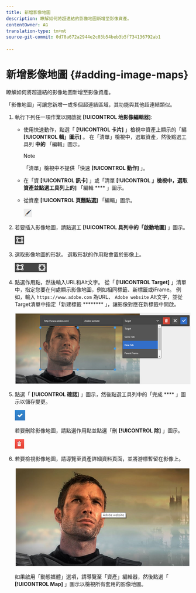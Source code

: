 ```yaml
---
title: 新增影像地圖
description: 瞭解如何將超連結的影像地圖新增至影像資產。
contentOwner: AG
translation-type: tm+mt
source-git-commit: 0d70a672a2944e2c03b54beb3b5f734136792ab1

---
```



# 新增影像地圖 {#adding-image-maps}

瞭解如何將超連結的影像地圖新增至影像資產。

「影像地圖」可讓您新增一或多個超連結區域，其功能與其他超連結類似。

1. 執行下列任一項作業以開啟就 **[!UICONTROL 地影像編輯器]**:

   * 使用快速動作，點選「 **[!UICONTROL 卡片]** 」檢視中資產上顯示的「編 **[!UICONTROL 輯」圖示]** 。 在「清單」檢視中，選取資產，然後點選工具列 **中的** 「編輯」圖示。

      >[!NOTE]
      >
      >「清單」檢視中不提供「快速 **[!UICONTROL 動作]** 」。

   * 在「資 **[!UICONTROL 訊卡]** 」或「清單 **[!UICONTROL 」檢視中，選取資產並點選工具列上的]** 「編輯 **** 」圖示。
   * 從資產 **[!UICONTROL 頁麵點選]** 「編輯」圖示。

      ![chlimage_1-420](assets/chlimage_1-420.png)

1. 若要插入影像地圖，請點選工 **[!UICONTROL 具列中的「啟動地圖]** 」圖示。

   ![chlimage_1-421](assets/chlimage_1-421.png)

1. 選取影像地圖的形狀。 選取形狀的作用點會置於影像上。

   ![chlimage_1-422](assets/chlimage_1-422.png)

1. 點選作用點，然後輸入URL和Alt文字。 從「 **[!UICONTROL Target]** 」清單中，指定您要在何處顯示影像地圖，例如相同標籤、新標籤或iFrame。 例如，輸入 `https://www.adobe.com` 為URL、 `Adobe website` Alt文字，並從Target清單中指定「新建標籤 ******** 」，讓影像對應在新標籤中開啟。

   ![chlimage_1-423](assets/chlimage_1-423.png)

1. 點選「 **[!UICONTROL 確認]** 」圖示，然後點選工具列中的「完成 **** 」圖示以儲存變更。

   ![chlimage_1-424](assets/chlimage_1-424.png)

   若要刪除影像地圖，請點選作用點並點選「刪 **[!UICONTROL 除]** 」圖示。

   ![chlimage_1-425](assets/chlimage_1-425.png)

1. 若要檢視影像地圖，請導覽至資產詳細資料頁面，並將游標暫留在影像上。

   ![chlimage_1-426](assets/chlimage_1-426.png)

   如果啟用「動態媒體」選項，請導覽至「資產」編輯器，然後點選「 **[!UICONTROL Map]** 」圖示以檢視所有套用的影像地圖。
